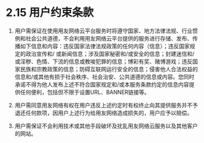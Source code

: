 # 2.15 用户约束条款

1. 用户需保证在使用用友网络云平台服务时将遵守国家、地方法律法规、行业惯例和社会公共道德，不会利用用友网络云平台提供的服务进行存储、发布、传播如下信息和内容：违反国家法律法规政策的任何内容（信息）；违反国家规定的政治宣传和/ 或新闻信息；涉及国家秘密和/或安全的信息；封建迷信和/或淫秽、色情、下流的信息或教唆犯罪的信息；博彩有奖、赌博游戏；违反国家民族和宗教政策的信息；防碍互联网运行安全的信息；侵害他人合法权益的信息和/或其他有损于社会秩序、社会治安、公共道德的信息或内容。您同时承诺不得为他人发布上述不符合国家规定和/或本服务条款约定的信息内容提供任何便利，包括但不限于设置URL、BANNER链接等。

2. 用户需同意用友网络有权在用户违反上述约定时有权终止向其提供服务并不予退还任何款项，因用户上述行为给用友网络造成损失的，用户应予以赔偿。

3. 用户需保证不会利用技术或其他手段破坏及扰乱用友网络云服务以及其他客户的网站。
